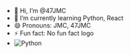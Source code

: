 - 👋 Hi, I’m @47JMC
- 🌱 I’m currently learning Python, React
- 😄 Pronouns: JMC, 47JMC
- ⚡ Fun fact: No fun fact logo
- ![Python]([https://www.google.com/imgres?q=python%20logo&imgurl=https%3A%2F%2Fbanner2.cleanpng.com%2F20190623%2Fyp%2Fkisspng-python-computer-icons-programming-language-executa-1713885634631.webp&imgrefurl=https%3A%2F%2Fwww.cleanpng.com%2Fpng-python-computer-icons-programming-language-executa-7247110%2F&docid=o13IELBocIGqpM&tbnid=m9UnhGoE6Nw_iM&vet=12ahUKEwiB3sbk7tKHAxVNzTgGHZctD-8QM3oECFwQAA..i&w=900&h=900&hcb=2&ved=2ahUKEwiB3sbk7tKHAxVNzTgGHZctD-8QM3oECFwQAA](https://banner2.cleanpng.com/20190623/yp/kisspng-python-computer-icons-programming-language-executa-1713885634631.webp))

<!---
47JMC/47JMC is a ✨ special ✨ repository because its `README.md` (this file) appears on your GitHub profile.
You can click the Preview link to take a look at your changes.
--->
